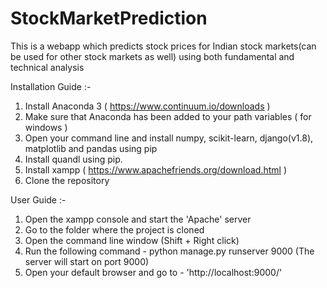 # StockMarketPrediction
This is a webapp which predicts stock prices for Indian stock markets(can be used for other stock markets as well) using both fundamental and technical analysis


Installation Guide :-
1. Install Anaconda 3 ( https://www.continuum.io/downloads ) 
2. Make sure that Anaconda has been added to your path variables ( for windows )
3. Open your command line and install numpy, scikit-learn, django(v1.8), matplotlib and pandas using pip
4. Install quandl using pip.
4. Install xampp ( https://www.apachefriends.org/download.html )
5. Clone the repository

User Guide :-
1. Open the xampp console and start the 'Apache' server
2. Go to the folder where the project is cloned
3. Open the command line window (Shift + Right click)
4. Run the following command - python manage.py runserver 9000 (The server will start on port 9000)
5. Open your default browser and go to - 'http://localhost:9000/'
